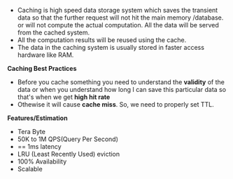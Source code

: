 
* Caching is high speed data storage system which saves the transient data so that the further request will not hit 
  the main memory /database. or will not compute the actual computation. All the data will be served from the cached system.
* All the computation results will be reused using the cache.
* The data in the caching system is usually stored in faster access hardware like RAM.

**Caching Best Practices**
* Before you cache something you need to understand the **validity** of the data or  when you understand 
  how long I can save this particular data so that's when we get **high hit rate**
* Othewise it will cause **cache miss**. So, we need to properly set TTL.

**Features/Estimation**

* Tera Byte 
* 50K to 1M QPS(Query Per Second)
* == 1ms latency
* LRU (Least Recently Used) eviction
* 100% Availability
* Scalable